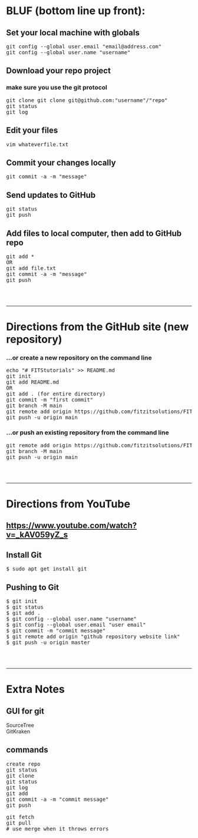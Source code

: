 # BLUF (bottom line up front):

## Set your local machine with globals
<pre>
git config --global user.email "email@address.com"
git config --global user.name "username"
</pre>

## Download your repo project
### make sure you use the git protocol
<pre>
git clone git clone git@github.com:"username"/"repo"
git status
git log
</pre>

## Edit your files
<pre>
vim whateverfile.txt
</pre>

## Commit your changes locally
<pre>
git commit -a -m "message"
</pre>

## Send updates to GitHub
<pre>
git status
git push
</pre>

## Add files to local computer, then add to GitHub repo
<pre>
git add *
OR
git add file.txt
git commit -a -m "message"
git push
</pre>

<br>
<br>
<hr>

# Directions from the GitHub site (new repository)

### …or create a new repository on the command line
<pre>
echo "# FITStutorials" >> README.md
git init
git add README.md
OR
git add . (for entire directory)
git commit -m "first commit"
git branch -M main
git remote add origin https://github.com/fitzitsolutions/FITStutorials.git
git push -u origin main
</pre>

### …or push an existing repository from the command line
<pre>
git remote add origin https://github.com/fitzitsolutions/FITStutorials.git
git branch -M main
git push -u origin main
</pre>

<br><br><hr>

# Directions from YouTube

## https://www.youtube.com/watch?v=_kAV059yZ_s

## Install Git

<pre>
$ sudo apt get install git
</pre>

## Pushing to Git
<pre>
$ git init
$ git status
$ git add .
$ git config --global user.name "username"
$ git config --global user.email "user email"
$ git commit -m "commit message"
$ git remote add origin "github repository website link"
$ git push -u origin master
</pre>

<br><br><hr>

# Extra Notes

## GUI for git

SourceTree <br>
GitKraken

## commands

<pre>
create repo
git status
git clone
git status
git log
git add
git commit -a -m "commit message"
git push

git fetch
git pull
# use merge when it throws errors
</pre>
